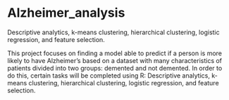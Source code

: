 # Alzheimer_analysis
Descriptive analytics, k-means clustering, hierarchical clustering, logistic regression, and feature selection.

This project focuses on finding a model able to predict if a person is more likely to have Alzheimer’s based on a dataset with many characteristics of patients divided into two groups: demented and not demented. In order to do this, certain tasks will be completed using R: Descriptive analytics, k-means clustering, hierarchical clustering, logistic regression, and feature selection.
